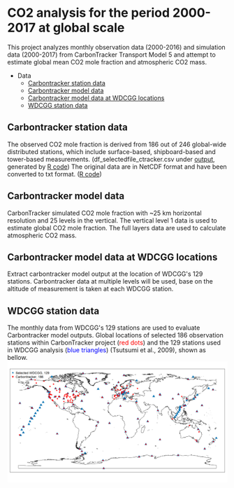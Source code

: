 
# CO2 analysis for the period 2000-2017 at global scale

This project analyzes monthly observation data (2000-2016) and simulation data (2000-2017) from CarbonTracker Transport Model 5 and attempt to estimate global mean CO2 mole fraction and atmospheric CO2 mass.

- Data
    - [Carbontracker station data](#Carbontracker_stations_selection)
    - [Carbontracker model data](#Carbontracker_model_data)
    - [Carbontracker model data at WDCGG locations](#Carbontracker_model_data_WDCGG)
    - [WDCGG station data](#WDCGG_station_data)

<a name="Carbontracker_station_data"></a>
## Carbontracker station data
The observed CO2 mole fraction is derived from 186 out of 246 global-wide distributed stations, which include surface-based, shipboard-based and tower-based measurements.
(df_selectedfile_ctracker.csv under [output](/output), generated by [R code](/code/selection_ctracker.R)) The original data are in NetCDF format and have been converted to txt format. ([R code](/code/selection_ctracker.R)) 

<a name="Carbontracker_model_data"></a>
## Carbontracker model data
CarbonTracker simulated CO2 mole fraction with ~25 km horizontal resolution and 25 levels in the vertical. The vertical level 1 data is used to estimate global CO2 mole fraction. The full layers data are used to calculate atmospheric CO2 mass.

<a name="Carbontracker_model_data_WDCGG"></a>
## Carbontracker model data at WDCGG locations
Extract carbontracker model output at the location of WDCGG's 129 stations. Carbontracker data at multiple levels will be used, base on the altitude of measurement is taken at each WDCGG station.

<a name="WDCGG_station_data"></a>
## WDCGG station data
The monthly data from WDCGG's 129 stations are used to evaluate Carbontracker model outputs. 
Global locations of selected 186 observation stations within CarbonTracker project (<font color=red>red dots</font>) and the 129 stations used in WDCGG analysis (<font color=blue>blue triangles</font>)  (Tsutsumi et al., 2009), shown as bellow.
![measurement location](/images/observation_location.png)

